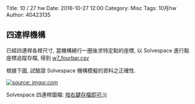 Title: 10 / 27 hw
Date: 2016-10-27 12:00
Category: Misc
Tags: 10月hw
Author: 40423135



## 四連桿機構
<!-- PELICAN_END_SUMMARY -->

已經四連桿各桿尺寸, 當機構繞行一圈後求特定點的座標, 以 Solvespace 進行點座標追蹤存檔, 得到
<a href="./../10.27/w7_fourbar.csv">w7_fourbar.csv</a>


根據下圖, 試驗證 Solvespace 機構模擬的資料之正確性.

<a href="http://imgur.com/3R53BDI"><img src="http://i.imgur.com/3R53BDI.png" title="source: imgur.com" /></a>


Solvespace 四連桿圖檔:
<a href="./../10.27/w7_fourbar.slvs">按右鍵存檔即可:))</a>
